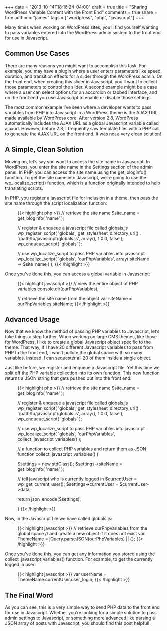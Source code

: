 +++
date = "2013-10-14T18:16:24-04:00"
draft = true
title = "Sharing WordPress Variable Content with the Front End"
comments = true
share = true
author = "james"
tags = ["wordpress", "php", "javascript"]
+++

Many times when working on WordPress sites, you’ll find yourself wanting to pass variables entered into the WordPress admin system to the front end for use in Javascript.

## Common Use Cases

There are many reasons you might want to accomplish this task. For example, you may have a plugin where a user enters parameters like speed, duration, and transition effects for a slider through the WordPress admin. On the front end, when creating this slider in Javascript, you’ll want to collect those parameters to control the slider. A second example might be a case where a user can select options for an accordion or tabbed interface, and on the front end you use Javascript to enable or disable those settings.

The most common example I’ve seen where a developer wants to pass variables from PHP into Javascript in a WordPress theme is the AJAX URL made available by WordPress core. After version 2.8, WordPress automatically includes the AJAX URL as a global Javascript variable called ajaxurl. However, before 2.8, I frequently saw template files with a PHP call to generate the AJAX URL on the front end. It was not a very clean solution!

## A Simple, Clean Solution

Moving on, let’s say you want to access the site name in Javascript. In WordPress, you enter the site name in the Settings section of the admin panel. In PHP, you can access the site name using the get_bloginfo() function. To get the site name into Javascript, we’re going to use the wp_localize_script() function, which is a function originally intended to help translating scripts.

In PHP, you register a javascript file for inclusion in a theme, then pass the site name through the script localization function:

<figure class="code">
{{< highlight php >}}
// retrieve the site name
$site_name = get_bloginfo( 'name' );

// register & enqueue a javascript file called globals.js
wp_register_script( 'globals', get_stylesheet_directory_uri() . '/path/to/javascript/globals.js', array(), 1.0.0, false );
wp_enqueue_script( 'globals' );

// use wp_localize_script to pass PHP variables into javascript
wp_localize_script( 'globals', 'ourPhpVariables', array( siteName => $site_name ) );
{{< /highlight >}}
</figure>

Once you’ve done this, you can access a global variable in Javascript:

<figure class="code">
{{< highlight javascript >}}
// view the entire object of PHP variables
console.dir(ourPhpVariables);

// retrieve the site name from the object
var siteName = ourPhpVariables.siteName;
{{< /highlight >}}
</figure>

## Advanced Usage

Now that we know the method of passing PHP variables to Javascript, let’s take things a step further. When working on large CMS themes, like those for WordPress, I like to create a global Javascript object specific to the theme. That way, if I have 20 different Javascript variables to pass from PHP to the front end, I won’t pollute the global space with so many variables. Instead, I can sequester all 20 of them inside a single object.

Just like before, we register and enqueue a Javascript file. Yet this time we split off the PHP variable collection into its own function. This new function returns a JSON string that gets pushed out into the front end:

<figure class="code">
{{< highlight php >}}
// retrieve the site name
$site_name = get_bloginfo( 'name' );

// register & enqueue a javascript file called globals.js
wp_register_script( 'globals', get_stylesheet_directory_uri() . '/path/to/javascript/globals.js', array(), 1.0.0, false );
wp_enqueue_script( 'globals' );

// use wp_localize_script to pass PHP variables into javascript
wp_localize_script( 'globals', 'ourPhpVariables', collect_javascript_variables() );

// a function to collect PHP variables and return them as JSON
function collect_javascript_variables() {

  $settings = new stdClass();
  $settings->siteName = get_bloginfo( 'name' );

  // tell javascript who is currently logged in
  $currentUser = wp_get_current_user();
  $settings->currentUser = $currentUser->data;

  return json_encode($settings);

}
{{< /highlight >}}
</figure>

Now, in the Javascript file we have called globals.js:

<figure class="code">
{{< highlight javascript >}}
// retrieve ourPhpVariables from the global space
// and create a new object if it does not exist
var ThemeName = jQuery.parseJSON(ourPhpVariables) || {};
{{< /highlight >}}
</figure>

Once you’ve done this, you can get any information you stored using the collect_javascript_variables() function. For example, to get the currently logged in user:

<figure class="code">
{{< highlight javascript >}}
var userName = ThemeName.currentUser.user_login;
{{< /highlight >}}
</figure>

## The Final Word

As you can see, this is a very simple way to send PHP data to the front end for use in Javascript. Whether you’re looking for a simple solution to pass admin settings to Javascript, or something more advanced like parsing a JSON array of posts with Javascript, you should find this post helpful!